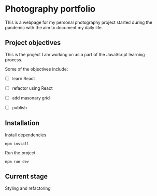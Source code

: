 # Photography portfolio

This is a webpage for my personal photography project started during the pandemic with the aim to document my daily life.


## Project objectives 

This is the project I am working on as a part of the JavaScript learning process. 

Some of the objectives include: 

- [ ]   learn React


- [ ]   refactor using React


- [ ]   add masonary grid


- [ ]   publish


## Installation

Install dependencies

```
npm install
```

Run the project 

```
npm run dev
```

## Current stage
Styling and refactoring 

